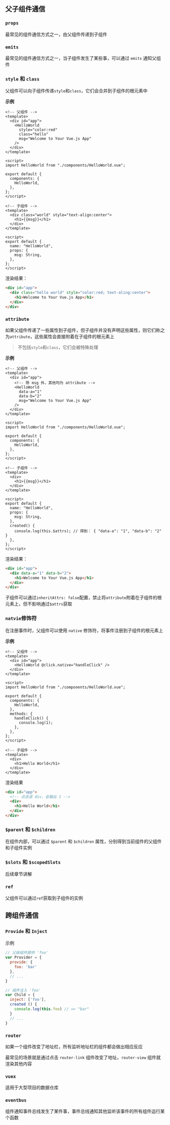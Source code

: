 ## 父子组件通信
### `props`

最常见的组件通信方式之一，由父组件传递到子组件

### `emits`

最常见的组件通信方式之一，当子组件发生了某些事，可以通过 `emits` 通知父组件

### `style` 和 `class`

父组件可以向子组件传递`style`和`class`，它们会合并到子组件的根元素中

**示例**
```vue
<!-- 父组件 -->
<template>
  <div id="app">
    <HelloWorld
      style="color:red"
      class="hello"
      msg="Welcome to Your Vue.js App"
    />
  </div>
</template>

<script>
import HelloWorld from "./components/HelloWorld.vue";

export default {
  components: {
    HelloWorld,
  },
};
</script>
```

```vue
<!-- 子组件 -->
<template>
  <div class="world" style="text-align:center">
    <h1>{{msg}}</h1>
  </div>
</template>

<script>
export default {
  name: "HelloWorld",
  props: {
    msg: String,
  },
};
</script>
```

渲染结果：

```html
<div id="app">
  <div class="hello world" style="color:red; text-aling:center">
    <h1>Welcome to Your Vue.js App</h1>
  </div>
</div>
```



### `attribute`

如果父组件传递了一些属性到子组件，但子组件并没有声明这些属性，则它们称之为`attribute`，这些属性会直接附着在子组件的根元素上

> 不包括`style`和`class`，它们会被特殊处理

**示例**

```vue
<!-- 父组件 -->
<template>
  <div id="app">
    <!-- 除 msg 外，其他均为 attribute -->
    <HelloWorld
      data-a="1"
      data-b="2"
      msg="Welcome to Your Vue.js App"
    />
  </div>
</template>

<script>
import HelloWorld from "./components/HelloWorld.vue";

export default {
  components: {
    HelloWorld,
  },
};
</script>
```

```vue
<!-- 子组件 -->
<template>
  <div>
    <h1>{{msg}}</h1>
  </div>
</template>

<script>
export default {
  name: "HelloWorld",
  props: {
    msg: String,
  },
  created() {
    console.log(this.$attrs); // 得到： { "data-a": "1", "data-b": "2" }
  },
};
</script>
```

渲染结果：

```html
<div id="app">
  <div data-a="1" data-b="2">
    <h1>Welcome to Your Vue.js App</h1>
  </div>
</div>
```

子组件可以通过`inheritAttrs: false`配置，禁止将`attribute`附着在子组件的根元素上，但不影响通过`$attrs`获取

### `natvie`修饰符

在注册事件时，父组件可以使用 `native` 修饰符，将事件注册到子组件的根元素上

**示例**

```vue
<!-- 父组件 -->
<template>
  <div id="app">
    <HelloWorld @click.native="handleClick" />
  </div>
</template>

<script>
import HelloWorld from "./components/HelloWorld.vue";

export default {
  components: {
    HelloWorld,
  },
  methods: {
    handleClick() {
      console.log(1);
    },
  },
};
</script>
```

```vue
<!-- 子组件 -->
<template>
  <div>
    <h1>Hello World</h1>
  </div>
</template>
```

渲染结果

```html
<div id="app">
  <!-- 点击该 div，会输出 1 -->
  <div>
    <h1>Hello World</h1>
  </div>
</div>
```

### `$parent` 和 `$children`

在组件内部，可以通过 `$parent` 和 `$children` 属性，分别得到当前组件的父组件和子组件实例

### `$slots` 和 `$scopedSlots`

后续章节讲解

### `ref`

父组件可以通过`ref`获取到子组件的实例

## 跨组件通信

### `Provide` 和 `Inject`

示例

```js
// 父级组件提供 'foo'
var Provider = {
  provide: {
    foo: 'bar'
  },
  // ...
}

// 组件注入 'foo'
var Child = {
  inject: ['foo'],
  created () {
    console.log(this.foo) // => "bar"
  }
  // ...
}
```
### `router`

如果一个组件改变了地址栏，所有监听地址栏的组件都会做出相应反应

最常见的场景就是通过点击 `router-link` 组件改变了地址，`router-view` 组件就渲染其他内容


### `vuex`
适用于大型项目的数据仓库

### `eventbus`
组件通知事件总线发生了某件事，事件总线通知其他监听该事件的所有组件运行某个函数

